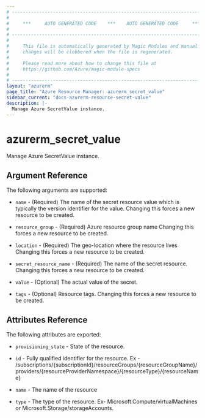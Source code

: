 ```yaml
---
# ----------------------------------------------------------------------------
#
#     ***     AUTO GENERATED CODE    ***    AUTO GENERATED CODE     ***
#
# ----------------------------------------------------------------------------
#
#     This file is automatically generated by Magic Modules and manual
#     changes will be clobbered when the file is regenerated.
#
#     Please read more about how to change this file at
#     https://github.com/Azure/magic-module-specs
#
# ----------------------------------------------------------------------------
layout: "azurerm"
page_title: "Azure Resource Manager: azurerm_secret_value"
sidebar_current: "docs-azurerm-resource-secret-value"
description: |-
  Manage Azure SecretValue instance.
---
```


# azurerm_secret_value

Manage Azure SecretValue instance.


## Argument Reference

The following arguments are supported:

* `name` - (Required) The name of the secret resource value which is typically the version identifier for the value. Changing this forces a new resource to be created.

* `resource_group` - (Required) Azure resource group name Changing this forces a new resource to be created.

* `location` - (Required) The geo-location where the resource lives Changing this forces a new resource to be created.

* `secret_resource_name` - (Required) The name of the secret resource. Changing this forces a new resource to be created.

* `value` - (Optional) The actual value of the secret.

* `tags` - (Optional) Resource tags. Changing this forces a new resource to be created.

## Attributes Reference

The following attributes are exported:

* `provisioning_state` - State of the resource.

* `id` - Fully qualified identifier for the resource. Ex - /subscriptions/{subscriptionId}/resourceGroups/{resourceGroupName}/providers/{resourceProviderNamespace}/{resourceType}/{resourceName}

* `name` - The name of the resource

* `type` - The type of the resource. Ex- Microsoft.Compute/virtualMachines or Microsoft.Storage/storageAccounts.
